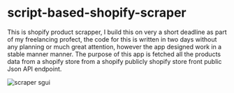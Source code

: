 # script-based-shopify-scraper


This is shopify product scrapper, I build this on very a short deadline as part of my freelancing profect, the code for this is written in two days without any planning or much great attention, however the app designed work in a stable manner manner.
The purpose of this app is fetched all the products data from a shopify store from a shopify publicly shopify store front public Json API endpoint.

![scraper sgui](https://cdn3.f-cdn.com//files/download/130552894/dbfe67.jpg) 
